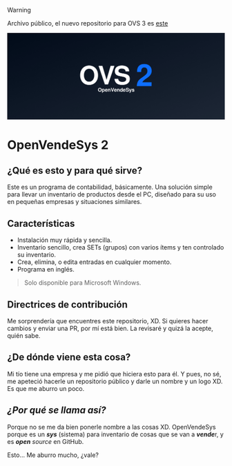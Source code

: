 > [!WARNING]
> Archivo público, el nuevo repositorio para OVS 3 es [este](https://github.com/ZakaHaceCosas/ovs)

![OVS Banner](https://raw.githubusercontent.com/ZakaHaceCosas/openvendesys/main/library/banner.png)
# OpenVendeSys 2

## ¿Qué es esto y para qué sirve?
Este es un programa de contabilidad, básicamente. Una solución simple para llevar un inventario de productos desde el PC, diseñado para su uso en pequeñas empresas y situaciones similares.

## Características
- Instalación muy rápida y sencilla.
- Inventario sencillo, crea SETs (grupos) con varios ítems y ten controlado su inventario.
- Crea, elimina, o edita entradas en cualquier momento.
- Programa en inglés.
> Solo disponible para Microsoft Windows.

## Directrices de contribución
Me sorprendería que encuentres este repositorio, XD. Si quieres hacer cambios y enviar una PR, por mí está bien. La revisaré y quizá la acepte, quién sabe.

## ¿De dónde viene esta cosa?
Mi tío tiene una empresa y me pidió que hiciera esto para él. Y pues, no sé, me apeteció hacerle un repositorio público y darle un nombre y un logo XD. Es que me aburro un poco.

## *¿Por qué se llama así?*
Porque no se me da bien ponerle nombre a las cosas XD. OpenVendeSys porque es un ***sys*** (sistema) para inventario de cosas que se van a ***vende***r, y es ***open*** *source* en GitHub.

Esto... Me aburro mucho, ¿vale?
